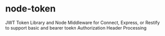 node-token
==========

JWT Token Library and Node Middleware for Connect, Express, or Restify to support basic and bearer toekn Authorization Header Processing 
